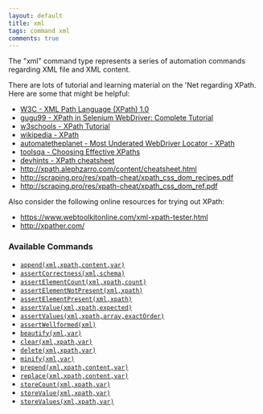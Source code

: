 ```yaml
---
layout: default
title: xml
tags: command xml
comments: true
---
```



The "xml" command type represents a series of automation commands regarding XML file and XML content.

There are lots of tutorial and learning material on the 'Net regarding XPath. Here are some that might
be helpful:
- <a href="https://www.w3.org/TR/1999/REC-xpath-19991116/" class="external-link" target="_nexial_link">W3C - XML Path Language (XPath) 1.0</a>
- <a href="https://www.guru99.com/xpath-selenium.html" class="external-link" target="_nexial_link">gugu99 - XPath in Selenium WebDriver: Complete Tutorial</a>
- <a href="https://www.w3schools.com/xml/xpath_intro.asp" class="external-link" target="_nexial_link">w3schools - XPath Tutorial</a>
- <a href="https://en.wikipedia.org/wiki/XPath" class="external-link" target="_nexial_link">wikipedia - XPath</a>
- <a href="https://automatetheplanet.com/underrated-webdriver-locator-xpath/" class="external-link" target="_nexial_target">automatetheplanet - Most Underated WebDriver Locator - XPath</a>
- <a href="http://toolsqa.com/selenium-webdriver/choosing-effective-xpath/" class="external-link" target="_nexial_target">toolsqa - Choosing Effective XPaths</a>
- <a href="https://devhints.io/xpath" class="external-link" target="_nexial_target">devhints - XPath cheatsheet</a>
- <a href="http://xpath.alephzarro.com/content/cheatsheet.html" class="external-link" target="_nexial_target">http://xpath.alephzarro.com/content/cheatsheet.html</a>
- <a href="http://scraping.pro/res/xpath-cheat/xpath_css_dom_recipes.pdf" class="external-link" target="_nexial_target">http://scraping.pro/res/xpath-cheat/xpath_css_dom_recipes.pdf</a>
- <a href="http://scraping.pro/res/xpath-cheat/xpath_css_dom_ref.pdf" class="external-link" target="_nexial_target">http://scraping.pro/res/xpath-cheat/xpath_css_dom_ref.pdf</a>

Also consider the following online resources for trying out XPath:
- <a href="https://www.webtoolkitonline.com/xml-xpath-tester.html" class="external-link" target="_nexial_target">https://www.webtoolkitonline.com/xml-xpath-tester.html</a>
- <a href="http://xpather.com/" class="external-link" target="_nexial_target">http://xpather.com/</a>


### Available Commands
- [`append(xml,xpath,content,var)`](append(xml,xpath,content,var))
- [`assertCorrectness(xml,schema)`](assertCorrectness(xml,schema))
- [`assertElementCount(xml,xpath,count)`](assertElementCount(xml,xpath,count))
- [`assertElementNotPresent(xml,xpath)`](assertElementNotPresent(xml,xpath))
- [`assertElementPresent(xml,xpath)`](assertElementPresent(xml,xpath))
- [`assertValue(xml,xpath,expected)`](assertValue(xml,xpath,expected))
- [`assertValues(xml,xpath,array,exactOrder)`](assertValues(xml,xpath,array,exactOrder))
- [`assertWellformed(xml)`](assertWellformed(xml))
- [`beautify(xml,var)`](beautify(xml,var))
- [`clear(xml,xpath,var)`](clear(xml,xpath,var))
- [`delete(xml,xpath,var)`](delete(xml,xpath,var))
- [`minify(xml,var)`](minify(xml,var))
- [`prepend(xml,xpath,content,var)`](prepend(xml,xpath,content,var))
- [`replace(xml,xpath,content,var)`](replace(xml,xpath,content,var))
- [`storeCount(xml,xpath,var)`](storeCount(xml,xpath,var))
- [`storeValue(xml,xpath,var)`](storeValue(xml,xpath,var))
- [`storeValues(xml,xpath,var)`](storeValues(xml,xpath,var))
